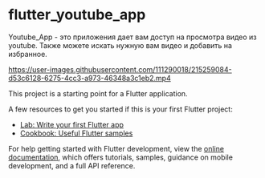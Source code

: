 # flutter_youtube_app

Youtube_App - это приложения дает вам доступ на просмотра видео из youtube. Также можете искать нужную вам видео и добавить на избранное.

https://user-images.githubusercontent.com/111290018/215259084-d53c6128-6275-4cc3-a973-46348a3c1eb2.mp4

This project is a starting point for a Flutter application.

A few resources to get you started if this is your first Flutter project:

- [Lab: Write your first Flutter app](https://docs.flutter.dev/get-started/codelab)
- [Cookbook: Useful Flutter samples](https://docs.flutter.dev/cookbook)

For help getting started with Flutter development, view the
[online documentation](https://docs.flutter.dev/), which offers tutorials,
samples, guidance on mobile development, and a full API reference.
